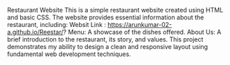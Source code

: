 Restaurant Website
This is a simple restaurant website created using HTML and basic CSS. The website provides essential information about the restaurant, including:
Websit Link :  https://arunkumar-02-a.github.io/Reestar/?
Menu: A showcase of the dishes offered.
About Us: A brief introduction to the restaurant, its story, and values.
This project demonstrates my ability to design a clean and responsive layout using fundamental web development techniques.
